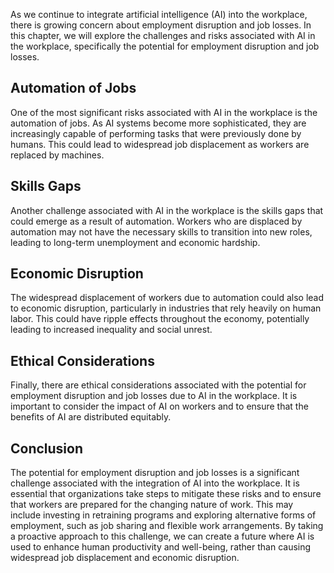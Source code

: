 
As we continue to integrate artificial intelligence (AI) into the workplace, there is growing concern about employment disruption and job losses. In this chapter, we will explore the challenges and risks associated with AI in the workplace, specifically the potential for employment disruption and job losses.

Automation of Jobs
------------------

One of the most significant risks associated with AI in the workplace is the automation of jobs. As AI systems become more sophisticated, they are increasingly capable of performing tasks that were previously done by humans. This could lead to widespread job displacement as workers are replaced by machines.

Skills Gaps
-----------

Another challenge associated with AI in the workplace is the skills gaps that could emerge as a result of automation. Workers who are displaced by automation may not have the necessary skills to transition into new roles, leading to long-term unemployment and economic hardship.

Economic Disruption
-------------------

The widespread displacement of workers due to automation could also lead to economic disruption, particularly in industries that rely heavily on human labor. This could have ripple effects throughout the economy, potentially leading to increased inequality and social unrest.

Ethical Considerations
----------------------

Finally, there are ethical considerations associated with the potential for employment disruption and job losses due to AI in the workplace. It is important to consider the impact of AI on workers and to ensure that the benefits of AI are distributed equitably.

Conclusion
----------

The potential for employment disruption and job losses is a significant challenge associated with the integration of AI into the workplace. It is essential that organizations take steps to mitigate these risks and to ensure that workers are prepared for the changing nature of work. This may include investing in retraining programs and exploring alternative forms of employment, such as job sharing and flexible work arrangements. By taking a proactive approach to this challenge, we can create a future where AI is used to enhance human productivity and well-being, rather than causing widespread job displacement and economic disruption.
